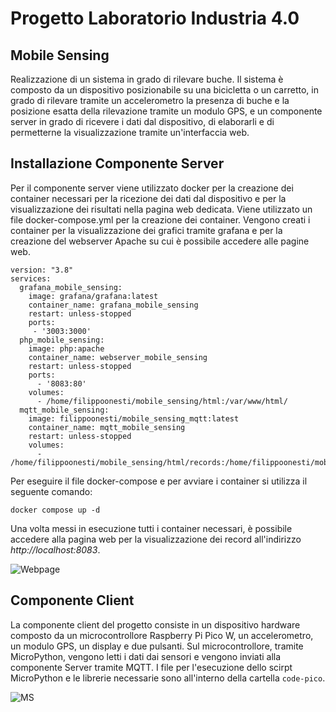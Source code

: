 # Progetto Laboratorio Industria 4.0

## Mobile Sensing

Realizzazione di un sistema in grado di rilevare buche. 
Il sistema è composto da un dispositivo posizionabile su una bicicletta o un carretto, in grado di rilevare tramite un accelerometro la presenza di buche e la posizione esatta della rilevazione tramite un modulo GPS, e un componente server in grado di ricevere i dati dal dispositivo, di elaborarli e di permetterne la visualizzazione tramite un'interfaccia web.

## Installazione Componente Server

Per il componente server viene utilizzato docker per la creazione dei container necessari per la ricezione dei dati dal dispositivo e per la visualizzazione dei risultati nella pagina web dedicata.
Viene utilizzato un file docker-compose.yml per la creazione dei container. Vengono creati i container per la visualizzazione dei grafici tramite grafana e per la creazione del webserver Apache su cui è possibile accedere alle pagine web. 

```
version: "3.8"
services:
  grafana_mobile_sensing:
    image: grafana/grafana:latest
    container_name: grafana_mobile_sensing
    restart: unless-stopped
    ports:
     - '3003:3000'
  php_mobile_sensing:
    image: php:apache
    container_name: webserver_mobile_sensing
    restart: unless-stopped
    ports:
      - '8083:80'
    volumes:
      - /home/filippoonesti/mobile_sensing/html:/var/www/html/
  mqtt_mobile_sensing:
    image: filippoonesti/mobile_sensing_mqtt:latest
    container_name: mqtt_mobile_sensing
    restart: unless-stopped
    volumes:
      - /home/filippoonesti/mobile_sensing/html/records:/home/filippoonesti/mobile_sensing/html/records
```

Per eseguire il file docker-compose e per avviare i container si utilizza il seguente comando:

```
docker compose up -d
```

Una volta messi in esecuzione tutti i container necessari, è possibile accedere alla pagina web per la visualizzazione dei record all'indirizzo *http://localhost:8083*.

![Webpage](https://github.com/OnestiFilippo/mobile_sensing/assets/77025139/d6f8cd72-aaa1-408e-8258-fa120c57f258)

## Componente Client

La componente client del progetto consiste in un dispositivo hardware composto da un microcontrollore Raspberry Pi Pico W, un accelerometro, un modulo GPS, un display e due pulsanti.
Sul microcontrollore, tramite MicroPython, vengono letti i dati dai sensori e vengono inviati alla componente Server tramite MQTT.
I file per l'esecuzione dello scirpt MicroPython e le librerie necessarie sono all'interno della cartella `code-pico`.

![MS](https://github.com/OnestiFilippo/mobile_sensing/assets/77025139/be6a75e0-7746-47ff-bd65-1dd09d1a98cf)


